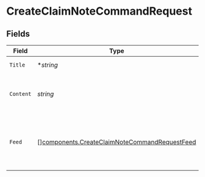 # CreateClaimNoteCommandRequest


## Fields

| Field                                                                                                          | Type                                                                                                           | Required                                                                                                       | Description                                                                                                    |
| -------------------------------------------------------------------------------------------------------------- | -------------------------------------------------------------------------------------------------------------- | -------------------------------------------------------------------------------------------------------------- | -------------------------------------------------------------------------------------------------------------- |
| `Title`                                                                                                        | **string*                                                                                                      | :heavy_minus_sign:                                                                                             | The title of the note.                                                                                         |
| `Content`                                                                                                      | *string*                                                                                                       | :heavy_check_mark:                                                                                             | The content associated with the note.                                                                          |
| `Feed`                                                                                                         | [][components.CreateClaimNoteCommandRequestFeed](../../models/components/createclaimnotecommandrequestfeed.md) | :heavy_minus_sign:                                                                                             | The feeds of users who can view the note, defaults to staff only.                                              |